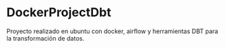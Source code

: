 # DockerProjectDbt
Proyecto realizado en ubuntu con docker, airflow y herramientas DBT para la transformación de datos.
